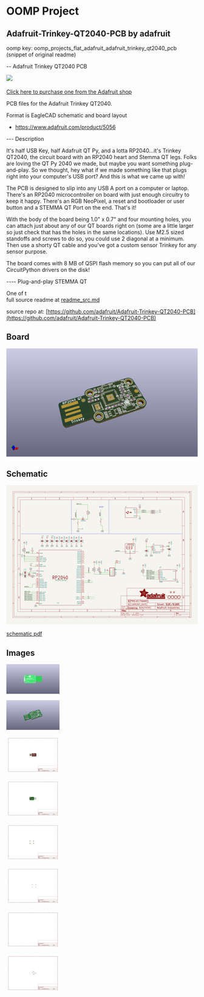 # OOMP Project  
## Adafruit-Trinkey-QT2040-PCB  by adafruit  
  
oomp key: oomp_projects_flat_adafruit_adafruit_trinkey_qt2040_pcb  
(snippet of original readme)  
  
-- Adafruit Trinkey QT2040 PCB  
  
<a href="http://www.adafruit.com/products/5056"><img src="assets/5056.jpg?raw=true" width="500px"><br/>  
Click here to purchase one from the Adafruit shop</a>  
  
PCB files for the Adafruit Trinkey QT2040.   
  
Format is EagleCAD schematic and board layout  
* https://www.adafruit.com/product/5056  
  
--- Description  
  
It's half USB Key, half Adafruit QT Py, and a lotta RP2040...it's Trinkey QT2040, the circuit board with an RP2040 heart and Stemma QT legs. Folks are loving the QT Py 2040 we made, but maybe you want something plug-and-play. So we thought, hey what if we made something like that plugs right into your computer's USB port? And this is what we came up with!  
  
The PCB is designed to slip into any USB A port on a computer or laptop. There's an RP2040 microcontroller on board with just enough circuitry to keep it happy. There's an RGB NeoPixel, a reset and bootloader or user button and a STEMMA QT Port on the end. That's it!  
  
With the body of the board being 1.0" x 0.7" and four mounting holes, you can attach just about any of our QT boards right on (some are a little larger so just check that has the holes in the same locations). Use M2.5 sized standoffs and screws to do so, you could use 2 diagonal at a minimum. Then use a shorty QT cable and you've got a custom sensor Trinkey for any sensor purpose.  
  
The board comes with 8 MB of QSPI flash memory so you can put all of our CircuitPython drivers on the disk!  
  
---- Plug-and-play STEMMA QT  
  
One of t  
  full source readme at [readme_src.md](readme_src.md)  
  
source repo at: [https://github.com/adafruit/Adafruit-Trinkey-QT2040-PCB](https://github.com/adafruit/Adafruit-Trinkey-QT2040-PCB)  
## Board  
  
[![working_3d.png](working_3d_600.png)](working_3d.png)  
## Schematic  
  
[![working_schematic.png](working_schematic_600.png)](working_schematic.png)  
  
[schematic pdf](working_schematic.pdf)  
## Images  
  
[![working_3D_bottom.png](working_3D_bottom_140.png)](working_3D_bottom.png)  
  
[![working_3D_top.png](working_3D_top_140.png)](working_3D_top.png)  
  
[![working_assembly_page_01.png](working_assembly_page_01_140.png)](working_assembly_page_01.png)  
  
[![working_assembly_page_02.png](working_assembly_page_02_140.png)](working_assembly_page_02.png)  
  
[![working_assembly_page_03.png](working_assembly_page_03_140.png)](working_assembly_page_03.png)  
  
[![working_assembly_page_04.png](working_assembly_page_04_140.png)](working_assembly_page_04.png)  
  
[![working_assembly_page_05.png](working_assembly_page_05_140.png)](working_assembly_page_05.png)  
  
[![working_assembly_page_06.png](working_assembly_page_06_140.png)](working_assembly_page_06.png)  
